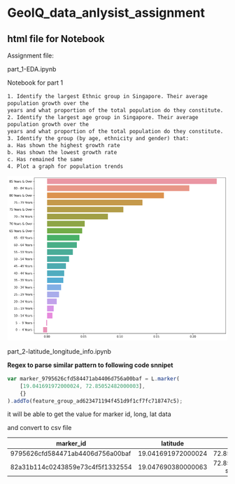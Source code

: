 # GeoIQ_data_anlysist_assignment

##


## html file for Notebook 

Assignment  file:

part_1-EDA.ipynb

Notebook for part 1 

	1. Identify the largest Ethnic group in Singapore. Their average population growth over the
	years and what proportion of the total population do they constitute.
	2. Identify the largest age group in Singapore. Their average population growth over the
	years and what proportion of the total population do they constitute.
	3. Identify the group (by age, ethnicity and gender) that:
	a. Has shown the highest growth rate
	b. Has shown the lowest growth rate
	c. Has remained the same
	4. Plot a graph for population trends


![growth rate by age group](./image/growth_rate_by_age_group.png)


part_2-latitude_longitude_info.ipynb


**Regex to parse similar pattern to following code snnipet**
~~~js
var marker_9795626cfd584471ab4406d756a00baf = L.marker(
    [19.041691972000024, 72.85052482000003],
    {}
).addTo(feature_group_ad623471194f451d9f1cf7fc718747c5);
~~~

it will be able to get the value for marker id, long, lat data 

and convert to csv file 

| marker_id  | latitude  | longitude  |  
|-----------|:-----------:|-----------:|  
| 9795626cfd584471ab4406d756a00baf | 19.041691972000024 | 72.85052482000003 |  
| 82a31b114c0243859e73c4f5f1332554	 | 19.047690380000063 | 72.85787174600006<br/>second line of text | 
